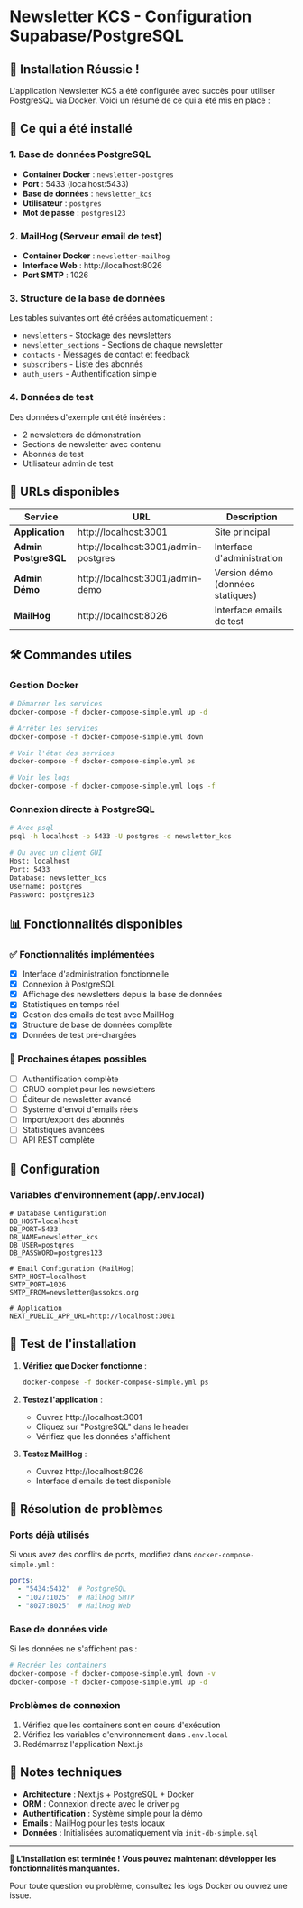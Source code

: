 # Newsletter KCS - Configuration Supabase/PostgreSQL

## 🎉 Installation Réussie !

L'application Newsletter KCS a été configurée avec succès pour utiliser PostgreSQL via Docker. Voici un résumé de ce qui a été mis en place :

## 🚀 Ce qui a été installé

### 1. Base de données PostgreSQL
- **Container Docker** : `newsletter-postgres`
- **Port** : 5433 (localhost:5433)
- **Base de données** : `newsletter_kcs`
- **Utilisateur** : `postgres`
- **Mot de passe** : `postgres123`

### 2. MailHog (Serveur email de test)
- **Container Docker** : `newsletter-mailhog`
- **Interface Web** : http://localhost:8026
- **Port SMTP** : 1026

### 3. Structure de la base de données
Les tables suivantes ont été créées automatiquement :
- `newsletters` - Stockage des newsletters
- `newsletter_sections` - Sections de chaque newsletter
- `contacts` - Messages de contact et feedback
- `subscribers` - Liste des abonnés
- `auth_users` - Authentification simple

### 4. Données de test
Des données d'exemple ont été insérées :
- 2 newsletters de démonstration
- Sections de newsletter avec contenu
- Abonnés de test
- Utilisateur admin de test

## 🔗 URLs disponibles

| Service | URL | Description |
|---------|-----|-------------|
| **Application** | http://localhost:3001 | Site principal |
| **Admin PostgreSQL** | http://localhost:3001/admin-postgres | Interface d'administration |
| **Admin Démo** | http://localhost:3001/admin-demo | Version démo (données statiques) |
| **MailHog** | http://localhost:8026 | Interface emails de test |

## 🛠️ Commandes utiles

### Gestion Docker
```bash
# Démarrer les services
docker-compose -f docker-compose-simple.yml up -d

# Arrêter les services
docker-compose -f docker-compose-simple.yml down

# Voir l'état des services
docker-compose -f docker-compose-simple.yml ps

# Voir les logs
docker-compose -f docker-compose-simple.yml logs -f
```

### Connexion directe à PostgreSQL
```bash
# Avec psql
psql -h localhost -p 5433 -U postgres -d newsletter_kcs

# Ou avec un client GUI
Host: localhost
Port: 5433
Database: newsletter_kcs
Username: postgres
Password: postgres123
```

## 📊 Fonctionnalités disponibles

### ✅ Fonctionnalités implémentées
- [x] Interface d'administration fonctionnelle
- [x] Connexion à PostgreSQL
- [x] Affichage des newsletters depuis la base de données
- [x] Statistiques en temps réel
- [x] Gestion des emails de test avec MailHog
- [x] Structure de base de données complète
- [x] Données de test pré-chargées

### 🔄 Prochaines étapes possibles
- [ ] Authentification complète
- [ ] CRUD complet pour les newsletters
- [ ] Éditeur de newsletter avancé
- [ ] Système d'envoi d'emails réels
- [ ] Import/export des abonnés
- [ ] Statistiques avancées
- [ ] API REST complète

## 🔧 Configuration

### Variables d'environnement (app/.env.local)
```env
# Database Configuration
DB_HOST=localhost
DB_PORT=5433
DB_NAME=newsletter_kcs
DB_USER=postgres
DB_PASSWORD=postgres123

# Email Configuration (MailHog)
SMTP_HOST=localhost
SMTP_PORT=1026
SMTP_FROM=newsletter@assokcs.org

# Application
NEXT_PUBLIC_APP_URL=http://localhost:3001
```

## 🎯 Test de l'installation

1. **Vérifiez que Docker fonctionne** :
   ```bash
   docker-compose -f docker-compose-simple.yml ps
   ```

2. **Testez l'application** :
   - Ouvrez http://localhost:3001
   - Cliquez sur "PostgreSQL" dans le header
   - Vérifiez que les données s'affichent

3. **Testez MailHog** :
   - Ouvrez http://localhost:8026
   - Interface d'emails de test disponible

## 🐛 Résolution de problèmes

### Ports déjà utilisés
Si vous avez des conflits de ports, modifiez dans `docker-compose-simple.yml` :
```yaml
ports:
  - "5434:5432"  # PostgreSQL
  - "1027:1025"  # MailHog SMTP
  - "8027:8025"  # MailHog Web
```

### Base de données vide
Si les données ne s'affichent pas :
```bash
# Recréer les containers
docker-compose -f docker-compose-simple.yml down -v
docker-compose -f docker-compose-simple.yml up -d
```

### Problèmes de connexion
1. Vérifiez que les containers sont en cours d'exécution
2. Vérifiez les variables d'environnement dans `.env.local`
3. Redémarrez l'application Next.js

## 📝 Notes techniques

- **Architecture** : Next.js + PostgreSQL + Docker
- **ORM** : Connexion directe avec le driver `pg`
- **Authentification** : Système simple pour la démo
- **Emails** : MailHog pour les tests locaux
- **Données** : Initialisées automatiquement via `init-db-simple.sql`

---

**🎉 L'installation est terminée ! Vous pouvez maintenant développer les fonctionnalités manquantes.**

Pour toute question ou problème, consultez les logs Docker ou ouvrez une issue.
